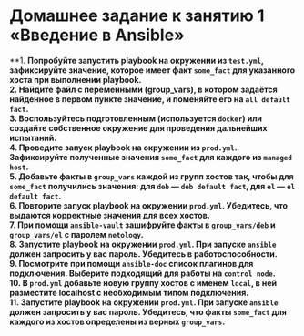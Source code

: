 # Домашнее задание к занятию 1 «Введение в Ansible»<br/>

**1. **Попробуйте запустить playbook на окружении из `test.yml`, зафиксируйте значение, которое имеет факт `some_fact` для указанного хоста при выполнении playbook.**<br/>
**2. Найдите файл с переменными (group_vars), в котором задаётся найденное в первом пункте значение, и поменяйте его на `all default fact`.**<br/>
**3. Воспользуйтесь подготовленным (используется `docker`) или создайте собственное окружение для проведения дальнейших испытаний.**<br/>
**4. Проведите запуск playbook на окружении из `prod.yml`. Зафиксируйте полученные значения `some_fact` для каждого из `managed host`.**<br/>
**5. Добавьте факты в `group_vars` каждой из групп хостов так, чтобы для `some_fact` получились значения: для `deb` — `deb default fact`, для `el` — `el default fact`.**<br/>
**6.  Повторите запуск playbook на окружении `prod.yml`. Убедитесь, что выдаются корректные значения для всех хостов.**<br/>
**7. При помощи `ansible-vault` зашифруйте факты в `group_vars/deb` и `group_vars/el` с паролем `netology`.**<br/>
**8. Запустите playbook на окружении `prod.yml`. При запуске `ansible` должен запросить у вас пароль. Убедитесь в работоспособности.**<br/>
**9. Посмотрите при помощи `ansible-doc` список плагинов для подключения. Выберите подходящий для работы на `control node`.**<br/>
**10. В `prod.yml` добавьте новую группу хостов с именем  `local`, в ней разместите localhost с необходимым типом подключения.**<br/>
**11. Запустите playbook на окружении `prod.yml`. При запуске `ansible` должен запросить у вас пароль. Убедитесь, что факты `some_fact` для каждого из хостов определены из верных `group_vars`.**<br/>

